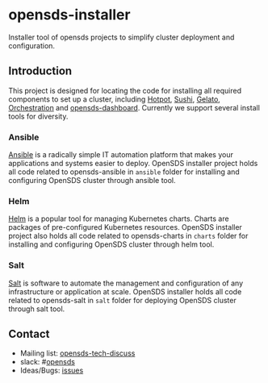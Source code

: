 # opensds-installer
Installer tool of opensds projects to simplify cluster deployment and configuration.

## Introduction
This project is designed for locating the code for installing all required
components to set up a cluster, including [Hotpot](https://github.com/opensds/opensds),
[Sushi](https://github.com/opensds/nbp), [Gelato](https://github.com/opensds/multi-cloud),
[Orchestration](https://github.com/opensds/orchestration) and
[opensds-dashboard](https://github.com/opensds/opensds-dashboard). Currently we
support several install tools for diversity.

### Ansible
[Ansible](https://github.com/ansible/ansible) is a radically simple IT automation
platform that makes your applications and systems easier to deploy. OpenSDS
installer project holds all code related to opensds-ansible in `ansible` folder
for installing and configuring OpenSDS cluster through ansible tool.

### Helm
[Helm](https://github.com/kubernetes/helm) is a popular tool for managing
Kubernetes charts. Charts are packages of pre-configured Kubernetes resources.
OpenSDS installer project also holds all code related to opensds-charts in
`charts` folder for installing and configuring OpenSDS cluster through helm tool.

### Salt
[Salt](https://github.com/saltstack/salt) is software to automate the management
 and configuration of any infrastructure or application at scale. OpenSDS installer
holds all code related to opensds-salt in `salt` folder for deploying OpenSDS cluster
through salt tool.

## Contact
* Mailing list: [opensds-tech-discuss](https://lists.opensds.io/mailman/listinfo/opensds-tech-discuss)
* slack: #[opensds](https://opensds.slack.com)
* Ideas/Bugs: [issues](https://github.com/opensds/opensds-installer/issues)
